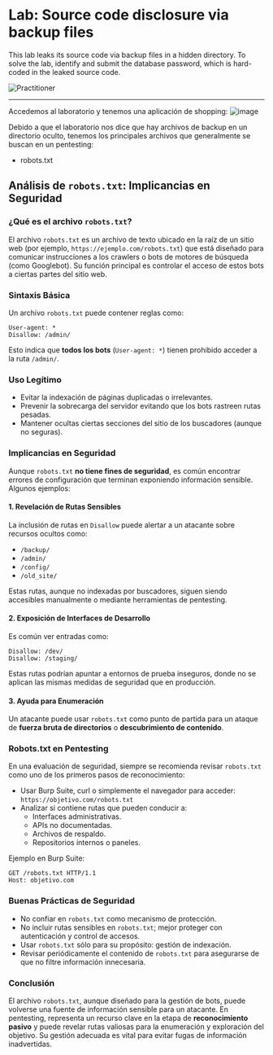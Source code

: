 # Lab: Source code disclosure via backup files

This lab leaks its source code via backup files in a hidden directory. To solve the lab, identify and submit the database password, which is hard-coded in the leaked source code.

![Practitioner](https://img.shields.io/badge/level-Apprentice-green) 

---


Accedemos al laboratorio y tenemos una aplicación de shopping:
![image](https://github.com/user-attachments/assets/cfcf5cb2-b6e2-44c8-a595-5b8c6b2dcc80)

Debido a que el laboratorio nos dice que hay archivos de backup en un directorio oculto, tenemos los principales archivos que generalmente se buscan en un pentesting:

- robots.txt


## Análisis de `robots.txt`: Implicancias en Seguridad

### ¿Qué es el archivo `robots.txt`?
El archivo `robots.txt` es un archivo de texto ubicado en la raíz de un sitio web (por ejemplo, `https://ejemplo.com/robots.txt`) que está diseñado para comunicar instrucciones a los crawlers o bots de motores de búsqueda (como Googlebot). Su función principal es controlar el acceso de estos bots a ciertas partes del sitio web.

### Sintaxis Básica
Un archivo `robots.txt` puede contener reglas como:

```
User-agent: *
Disallow: /admin/
```

Esto indica que **todos los bots** (`User-agent: *`) tienen prohibido acceder a la ruta `/admin/`.

### Uso Legítimo
- Evitar la indexación de páginas duplicadas o irrelevantes.
- Prevenir la sobrecarga del servidor evitando que los bots rastreen rutas pesadas.
- Mantener ocultas ciertas secciones del sitio de los buscadores (aunque no seguras).

### Implicancias en Seguridad
Aunque `robots.txt` **no tiene fines de seguridad**, es común encontrar errores de configuración que terminan exponiendo información sensible. Algunos ejemplos:

#### 1. Revelación de Rutas Sensibles
La inclusión de rutas en `Disallow` puede alertar a un atacante sobre recursos ocultos como:
- `/backup/`
- `/admin/`
- `/config/`
- `/old_site/`

Estas rutas, aunque no indexadas por buscadores, siguen siendo accesibles manualmente o mediante herramientas de pentesting.

#### 2. Exposición de Interfaces de Desarrollo
Es común ver entradas como:
```
Disallow: /dev/
Disallow: /staging/
```
Estas rutas podrían apuntar a entornos de prueba inseguros, donde no se aplican las mismas medidas de seguridad que en producción.

#### 3. Ayuda para Enumeración
Un atacante puede usar `robots.txt` como punto de partida para un ataque de **fuerza bruta de directorios** o **descubrimiento de contenido**.

### Robots.txt en Pentesting
En una evaluación de seguridad, siempre se recomienda revisar `robots.txt` como uno de los primeros pasos de reconocimiento:

- Usar Burp Suite, curl o simplemente el navegador para acceder: `https://objetivo.com/robots.txt`
- Analizar si contiene rutas que pueden conducir a:
  - Interfaces administrativas.
  - APIs no documentadas.
  - Archivos de respaldo.
  - Repositorios internos o paneles.

Ejemplo en Burp Suite:
```
GET /robots.txt HTTP/1.1
Host: objetivo.com
```

### Buenas Prácticas de Seguridad
- No confiar en `robots.txt` como mecanismo de protección.
- No incluir rutas sensibles en `robots.txt`; mejor proteger con autenticación y control de accesos.
- Usar `robots.txt` sólo para su propósito: gestión de indexación.
- Revisar periódicamente el contenido de `robots.txt` para asegurarse de que no filtre información innecesaria.

### Conclusión
El archivo `robots.txt`, aunque diseñado para la gestión de bots, puede volverse una fuente de información sensible para un atacante. En pentesting, representa un recurso clave en la etapa de **reconocimiento pasivo** y puede revelar rutas valiosas para la enumeración y exploración del objetivo. Su gestión adecuada es vital para evitar fugas de información inadvertidas.


